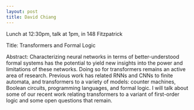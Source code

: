 ```yaml
---
layout: post
title: David Chiang
---
```


Lunch at 12:30pm, talk at 1pm, in 148 Fitzpatrick

Title: Transformers and Formal Logic

Abstract: Characterizing neural networks in terms of better-understood formal systems has the potential to yield new insights into the power and limitations of these networks. Doing so for transformers remains an active area of research. Previous work has related RNNs and CNNs to finite automata, and transformers to a variety of models: counter machines, Boolean circuits, programming languages, and formal logic. I will talk about some of our recent work relating transformers to a variant of first-order logic and some open questions that remain.
